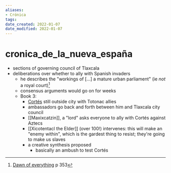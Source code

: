 ```yaml
---
aliases: 
- Crónica
tags: 
date_created: 2022-01-07
date_modified: 2022-01-07
---
```


# cronica_de_la_nueva_españa

- sections of governing council of Tlaxcala
- deliberations over whether to ally with Spanish invaders
	- he describes the "workings of […] a mature urban parliament" (ie *not* a royal court)[^1]
	- consensus arguments would go on for weeks
	- Book 3:
		- [Cortés](hernan_cortes.md) still outside city with Totonac allies
		- ambassadors go back and forth between him and Tlaxcala city council
		- [[Maxixcatzin]], a "lord" asks everyone to ally with Cortés against Aztecs
		- [[Xicotentacl the Elder]] (over 100!) intervenes: this will make an "enemy within", which is the gardest thing to resist; they're going to make us slaves
		- a creative synthesis proposed
			- basically an ambush to test Cortés

[^1]: [Dawn of everything](dawn_of_everything_graeber_wengrow.md) p 353
